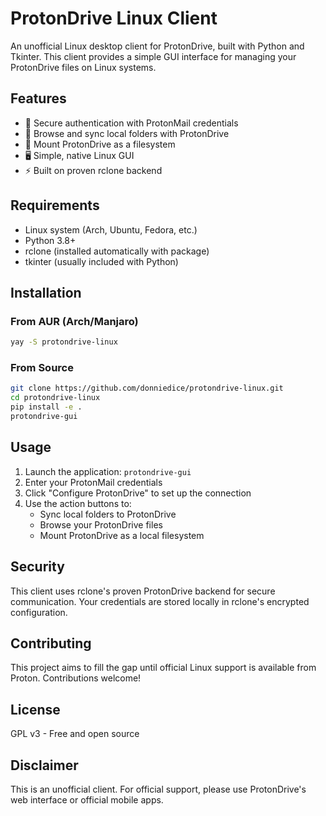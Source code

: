 # ProtonDrive Linux Client

An unofficial Linux desktop client for ProtonDrive, built with Python and Tkinter. This client provides a simple GUI interface for managing your ProtonDrive files on Linux systems.

## Features

- 🔐 Secure authentication with ProtonMail credentials
- 📁 Browse and sync local folders with ProtonDrive
- 💾 Mount ProtonDrive as a filesystem
- 🖥️ Simple, native Linux GUI
- ⚡ Built on proven rclone backend

## Requirements

- Linux system (Arch, Ubuntu, Fedora, etc.)
- Python 3.8+
- rclone (installed automatically with package)
- tkinter (usually included with Python)

## Installation

### From AUR (Arch/Manjaro)
```bash
yay -S protondrive-linux
```

### From Source
```bash
git clone https://github.com/donniedice/protondrive-linux.git
cd protondrive-linux
pip install -e .
protondrive-gui
```

## Usage

1. Launch the application: `protondrive-gui`
2. Enter your ProtonMail credentials
3. Click "Configure ProtonDrive" to set up the connection
4. Use the action buttons to:
   - Sync local folders to ProtonDrive
   - Browse your ProtonDrive files
   - Mount ProtonDrive as a local filesystem

## Security

This client uses rclone's proven ProtonDrive backend for secure communication. Your credentials are stored locally in rclone's encrypted configuration.

## Contributing

This project aims to fill the gap until official Linux support is available from Proton. Contributions welcome!

## License

GPL v3 - Free and open source

## Disclaimer

This is an unofficial client. For official support, please use ProtonDrive's web interface or official mobile apps.